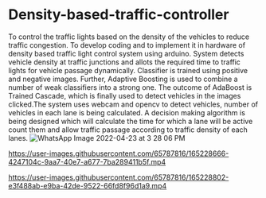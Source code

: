 # Density-based-traffic-controller
To control the traffic lights based on the density of the vehicles to reduce traffic congestion. To develop coding and to implement it in hardware of density based traffic light control system using arduino.
System detects vehicle density at traffic junctions and allots the required time to traffic lights for vehicle passage dynamically. Classifier is trained using positive and negative images. Further, Adaptive Boosting is used to combine a number of weak classifiers into a strong one. The outcome of AdaBoost is Trained Cascade, which is finally used to detect vehicles in the images clicked.The system uses webcam and opencv to detect vehicles,  number of vehicles in each lane is being calculated. A decision making algorithm is being designed which will calculate the time for which a lane will be active count them and allow traffic passage according to traffic density of each lanes.
![WhatsApp Image 2022-04-23 at 3 28 06 PM](https://user-images.githubusercontent.com/65787816/165227967-1ba85b6f-07d7-460b-9b3c-36e30628de22.jpeg)


https://user-images.githubusercontent.com/65787816/165228666-4247104c-9aa7-40e7-a677-7ba289411b5f.mp4



https://user-images.githubusercontent.com/65787816/165228802-e3f488ab-e9ba-42de-9522-66fd8f96d1a9.mp4

